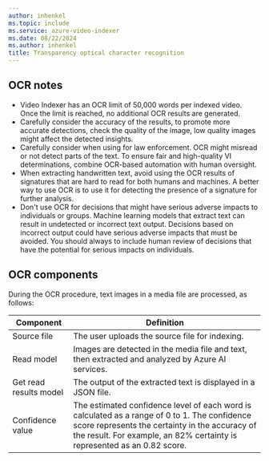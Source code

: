 ```yaml
---
author: inhenkel
ms.topic: include 
ms.service: azure-video-indexer
ms.date: 08/22/2024
ms.author: inhenkel
title: Transparency optical character recognition
---
```


## OCR notes

- Video Indexer has an OCR limit of 50,000 words per indexed video. Once the limit is reached, no additional OCR results are generated.
- Carefully consider the accuracy of the results, to promote more accurate detections, check the quality of the image, low quality images might affect the detected insights.  
- Carefully consider when using for law enforcement. OCR might misread or not detect parts of the text. To ensure fair and high-quality VI determinations, combine OCR-based automation with human oversight. 
- When extracting handwritten text, avoid using the OCR results of signatures that are hard to read for both humans and machines. A better way to use OCR is to use it for detecting the presence of a signature for further analysis. 
- Don't use OCR for decisions that might have serious adverse impacts to individuals or groups. Machine learning models that extract text can result in undetected or incorrect text output. Decisions based on incorrect output could have serious adverse impacts that must be avoided. You should always to include human review of decisions that have the potential for serious impacts on individuals.

## OCR components 

During the OCR procedure, text images in a media file are processed, as follows:  

|Component|Definition|
|---|---|
|Source file|	The user uploads the source file for indexing.|
|Read model	|Images are detected in the media file and text, then extracted and analyzed by Azure AI services. |
|Get read results model	|The output of the extracted text is displayed in a JSON file.|
|Confidence value|	The estimated confidence level of each word is calculated as a range of 0 to 1. The confidence score represents the certainty in the accuracy of the result. For example, an 82% certainty is represented as an 0.82 score.|
